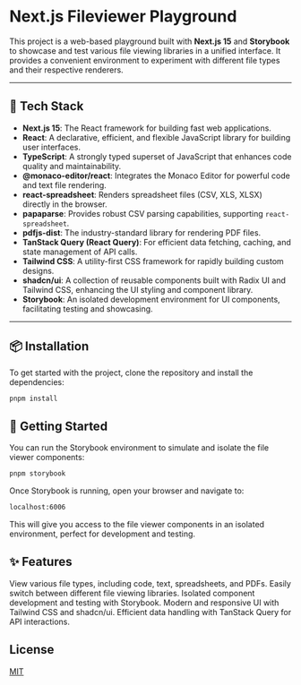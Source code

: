 # Next.js Fileviewer Playground

This project is a web-based playground built with **Next.js 15** and **Storybook** to showcase and test various file viewing libraries in a unified interface. It provides a convenient environment to experiment with different file types and their respective renderers.

---

## 🧩 Tech Stack

-   **Next.js 15**: The React framework for building fast web applications.
-   **React**: A declarative, efficient, and flexible JavaScript library for building user interfaces.
-   **TypeScript**: A strongly typed superset of JavaScript that enhances code quality and maintainability.
-   **@monaco-editor/react**: Integrates the Monaco Editor for powerful code and text file rendering.
-   **react-spreadsheet**: Renders spreadsheet files (CSV, XLS, XLSX) directly in the browser.
-   **papaparse**: Provides robust CSV parsing capabilities, supporting `react-spreadsheet`.
-   **pdfjs-dist**: The industry-standard library for rendering PDF files.
-   **TanStack Query (React Query)**: For efficient data fetching, caching, and state management of API calls.
-   **Tailwind CSS**: A utility-first CSS framework for rapidly building custom designs.
-   **shadcn/ui**: A collection of reusable components built with Radix UI and Tailwind CSS, enhancing the UI styling and component library.
-   **Storybook**: An isolated development environment for UI components, facilitating testing and showcasing.

---

## 📦 Installation

To get started with the project, clone the repository and install the dependencies:

```bash
pnpm install
```

## 🚀 Getting Started

You can run the Storybook environment to simulate and isolate the file viewer components:

```bash
pnpm storybook
```

Once Storybook is running, open your browser and navigate to:

```bash
localhost:6006
```

This will give you access to the file viewer components in an isolated environment, perfect for development and testing.

## ✨ Features
View various file types, including code, text, spreadsheets, and PDFs.
Easily switch between different file viewing libraries.
Isolated component development and testing with Storybook.
Modern and responsive UI with Tailwind CSS and shadcn/ui.
Efficient data handling with TanStack Query for API interactions.

## License

[MIT](./LICENSE)
